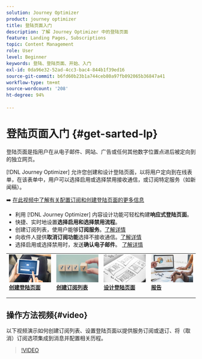 ```yaml
---
solution: Journey Optimizer
product: journey optimizer
title: 登陆页面入门
description: 了解 Journey Optimizer 中的登陆页面
feature: Landing Pages, Subscriptions
topic: Content Management
role: User
level: Beginner
keywords: 登陆、登陆页面、开始、入门
exl-id: 0da96e32-52ad-4cc3-bac4-844b1f39ed16
source-git-commit: b6fd60b23b1a744ceb80a97fb092065b36847a41
workflow-type: tm+mt
source-wordcount: '208'
ht-degree: 94%

---
```


# 登陆页面入门 {#get-sarted-lp}

登陆页面是指用户在从电子邮件、网站、广告或任何其他数字位置点进后被定向到的独立网页。

[!DNL Journey Optimizer] 允许您创建和设计登陆页面，以将用户定向到在线表单，在该表单中，用户可以选择启用或选择禁用接收通信，或订阅特定服务（如新闻稿）。

➡️ [在此视频中了解有关配置订阅和创建登陆页面的更多信息](#video)

* 利用 [!DNL Journey Optimizer] 内容设计功能可轻松构建&#x200B;**响应式登陆页面**。
* 快捷、实时地设置&#x200B;**选择启用和选择禁用流程**。
* 创建订阅列表，使用户能够&#x200B;**订阅服务**。[了解详情](lp-use-cases.md#subscription-to-a-service)
* 向收件人提供&#x200B;**取消订阅功能**&#x200B;选择不接收通信。[了解详情](lp-use-cases.md#opt-out)
* 选择启用或选择禁用时，发送&#x200B;**确认电子邮件**。 [了解详情](lp-use-cases.md#send-confirmation-email)

<table style="table-layout:fixed"><tr style="border: 0;">
<td>
<a href="create-lp.md">
<img alt="潜在客户" src="../assets/do-not-localize/lp-subscription.jpeg">
</a>
<div><a href="create-lp.md"><strong>创建登陆页面</strong>
</div>
<p>
</td>
<td>
<a href="subscription-list.md">
<img alt="不频繁" src="../assets/do-not-localize/lp-list.jpg">
</a>
<div>
<a href="subscription-list.md"><strong>创建订阅列表</strong></a>
</div>
<p></td>
<td>
<a href="design-lp.md">
<img alt="验证" src="../assets/do-not-localize/lp-design.jpg">
</a>
<div>
<a href="design-lp.md"><strong>设计登陆页面</strong></a>
</div>
<p>
</td>
<td>
<a href="../reports/lp-report-live.md">
<img alt="验证" src="../assets/do-not-localize/lp-reporting.jpg">
</a>
<div>
<a href="../reports/lp-report-live.md"><strong>报告</strong></a>
</div>
<p>
</td>
</tr></table>

## 操作方法视频{#video}

以下视频演示如何创建订阅列表、设置登陆页面以提供服务订阅或退订、将（取消）订阅选项集成到消息并配置相关历程。

>[!VIDEO](https://video.tv.adobe.com/v/341280?quality=12&learn=on)